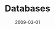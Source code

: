 ---
title: "Databases"
collection: teaching
type: "Undergraduate course"
permalink: /teaching/2009-Databases_course
venue: "Pontificia Universidad Cat&oacute;lica de Chile, Computer Science Department"
date: 2009-03-01
location: "Santiago, Chile"
---